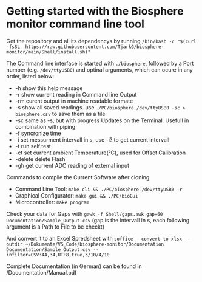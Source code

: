 # Getting started with the Biosphere monitor command line tool

Get the repository and all its dependencys by running
`/bin/bash -c "$(curl -fsSL  https://raw.githubusercontent.com/TjarkG/biosphere-monitor/main/Shell/install.sh)"`

The Command line interface is started with `./biosphere`,
followed by a Port number (e.g. `/dev/ttyUSB0`) and optinal arguments,
which can ocure in any order, listed below:

* -h    show this help message
* -r    show current reading in Command line Output
* -rm   curent output in machine readable formate
* -s    show all saved readings. use `./PC/biosphere /dev/ttyUSB0 -sc > biosphere.csv` to save them as a file
* -sc   same as -s, but with progress Updates on the Terminal. Usefull in combination with piping
* -f    syncronize time
* -i    set messurment intervall in s, use -i? to get current intervall
* -t    run self test
* -ct   set current ambient Temperature(°C), used for Offset Calibration
* -delete delete Flash
* -gh   get current ADC reading of external input

Commands to compile the Current Software after cloning:

* Command Line Tool: `make cli && ./PC/biosphere /dev/ttyUSB0 -r`
* Graphical Configurator: `make gui && ./PC/bioGui`
* Microcontroller: `make program`

Check your data for Gaps with
`gawk -f Shell/gaps.awk gap=60 Documentation/Sample_Output.csv`
(gap is the intervall in s, each following argument is a Path to File to be checkt)

And convert it to an Excel Spredsheet with
`soffice --convert-to xlsx --outdir ~/Dokumente/VS_Code/biosphere-monitor/Documentation Documentation/Sample_Output.csv --infilter=CSV:44,34,UTF8,true,3/10/4/10`

Complete Documentation (in German) can be found in /Documentation/Manual.pdf
